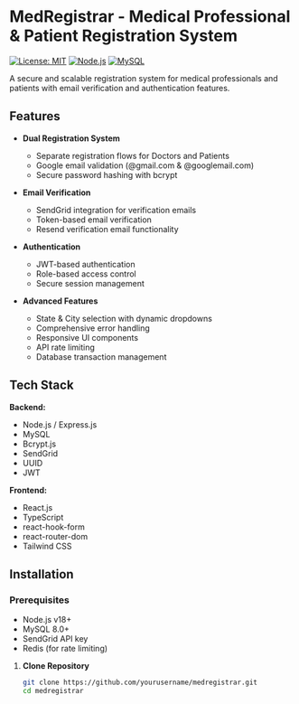 # MedRegistrar - Medical Professional & Patient Registration System

[![License: MIT](https://img.shields.io/badge/License-MIT-yellow.svg)](https://opensource.org/licenses/MIT)
[![Node.js](https://img.shields.io/badge/Node.js-18.x-green)](https://nodejs.org/)
[![MySQL](https://img.shields.io/badge/MySQL-8.0-blue)](https://www.mysql.com/)

A secure and scalable registration system for medical professionals and patients with email verification and authentication features.

## Features

- **Dual Registration System**
  - Separate registration flows for Doctors and Patients
  - Google email validation (@gmail.com & @googlemail.com)
  - Secure password hashing with bcrypt
  
- **Email Verification**
  - SendGrid integration for verification emails
  - Token-based email verification
  - Resend verification email functionality

- **Authentication**
  - JWT-based authentication
  - Role-based access control
  - Secure session management

- **Advanced Features**
  - State & City selection with dynamic dropdowns
  - Comprehensive error handling
  - Responsive UI components
  - API rate limiting
  - Database transaction management

## Tech Stack

**Backend:**
- Node.js / Express.js
- MySQL
- Bcrypt.js
- SendGrid
- UUID
- JWT

**Frontend:**
- React.js
- TypeScript
- react-hook-form
- react-router-dom
- Tailwind CSS

## Installation

### Prerequisites
- Node.js v18+
- MySQL 8.0+
- SendGrid API key
- Redis (for rate limiting)

1. **Clone Repository**
   ```bash
   git clone https://github.com/yourusername/medregistrar.git
   cd medregistrar
